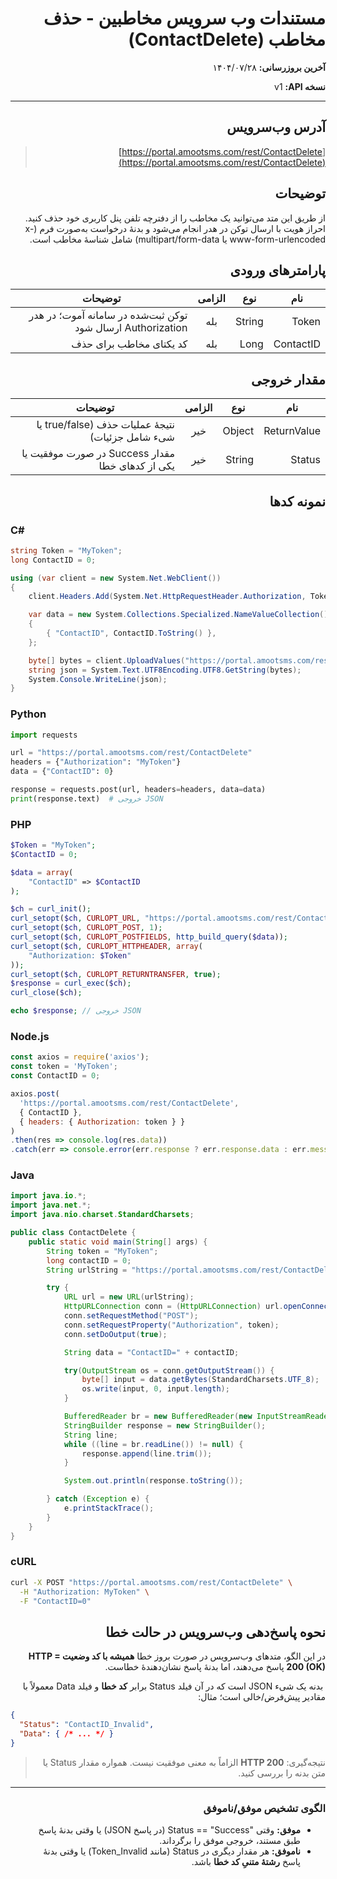 <div dir="rtl">

# مستندات وب سرویس مخاطبین - حذف مخاطب (ContactDelete)


**آخرین بروزرسانی:** ۱۴۰۴/۰۷/۲۸

**نسخه API:** <span dir="ltr">v1</span>

---

## آدرس وب‌سرویس

> [https://portal.amootsms.com/rest/ContactDelete](https://portal.amootsms.com/rest/ContactDelete)

## توضیحات

از طریق این متد می‌توانید یک مخاطب را از دفترچه تلفن پنل کاربری خود حذف کنید. احراز هویت با ارسال توکن در هدر انجام می‌شود و بدنهٔ درخواست به‌صورت فرم (x-www-form-urlencoded یا multipart/form-data) شامل شناسهٔ مخاطب است.

## پارامترهای ورودی

| نام       | نوع    | الزامی | توضیحات                                                                            |
| --------- | ------ | :----: | ---------------------------------------------------------------------------------- |
| Token     | String |   بله  | توکن ثبت‌شده در سامانه آموت؛ در هدر <span dir="ltr">Authorization</span> ارسال شود |
| ContactID | Long   |   بله  | کد یکتای مخاطب برای حذف                                                            |

## مقدار خروجی

| نام         | نوع    | الزامی | توضیحات                                                                 |
| ----------- | ------ | :----: | ----------------------------------------------------------------------- |
| ReturnValue | Object |   خیر  | نتیجهٔ عملیات حذف (true/false یا شیء شامل جزئیات)                       |
| Status      | String |   خیر  | مقدار <span dir="ltr">Success</span> در صورت موفقیت یا یکی از کدهای خطا |

## نمونه کدها

<div dir=ltr>

### C#

```csharp
string Token = "MyToken";
long ContactID = 0;

using (var client = new System.Net.WebClient())
{
    client.Headers.Add(System.Net.HttpRequestHeader.Authorization, Token);

    var data = new System.Collections.Specialized.NameValueCollection()
    {
        { "ContactID", ContactID.ToString() },
    };

    byte[] bytes = client.UploadValues("https://portal.amootsms.com/rest/ContactDelete", data);
    string json = System.Text.UTF8Encoding.UTF8.GetString(bytes);
    System.Console.WriteLine(json);
}
```

### Python

```python
import requests

url = "https://portal.amootsms.com/rest/ContactDelete"
headers = {"Authorization": "MyToken"}
data = {"ContactID": 0}

response = requests.post(url, headers=headers, data=data)
print(response.text)  # خروجی JSON
```

### PHP

```php
$Token = "MyToken";
$ContactID = 0;

$data = array(
    "ContactID" => $ContactID
);

$ch = curl_init();
curl_setopt($ch, CURLOPT_URL, "https://portal.amootsms.com/rest/ContactDelete");
curl_setopt($ch, CURLOPT_POST, 1);
curl_setopt($ch, CURLOPT_POSTFIELDS, http_build_query($data));
curl_setopt($ch, CURLOPT_HTTPHEADER, array(
    "Authorization: $Token"
));
curl_setopt($ch, CURLOPT_RETURNTRANSFER, true);
$response = curl_exec($ch);
curl_close($ch);

echo $response; // خروجی JSON
```

### Node.js

```js
const axios = require('axios');
const token = 'MyToken';
const ContactID = 0;

axios.post(
  'https://portal.amootsms.com/rest/ContactDelete',
  { ContactID },
  { headers: { Authorization: token } }
)
.then(res => console.log(res.data))
.catch(err => console.error(err.response ? err.response.data : err.message));
```

### Java

```java
import java.io.*;
import java.net.*;
import java.nio.charset.StandardCharsets;

public class ContactDelete {
    public static void main(String[] args) {
        String token = "MyToken";
        long contactID = 0;
        String urlString = "https://portal.amootsms.com/rest/ContactDelete";

        try {
            URL url = new URL(urlString);
            HttpURLConnection conn = (HttpURLConnection) url.openConnection();
            conn.setRequestMethod("POST");
            conn.setRequestProperty("Authorization", token);
            conn.setDoOutput(true);

            String data = "ContactID=" + contactID;

            try(OutputStream os = conn.getOutputStream()) {
                byte[] input = data.getBytes(StandardCharsets.UTF_8);
                os.write(input, 0, input.length);
            }

            BufferedReader br = new BufferedReader(new InputStreamReader(conn.getInputStream(), StandardCharsets.UTF_8));
            StringBuilder response = new StringBuilder();
            String line;
            while ((line = br.readLine()) != null) {
                response.append(line.trim());
            }

            System.out.println(response.toString());

        } catch (Exception e) {
            e.printStackTrace();
        }
    }
}
```

### cURL

```bash
curl -X POST "https://portal.amootsms.com/rest/ContactDelete" \
  -H "Authorization: MyToken" \
  -F "ContactID=0"
```
</div>


## نحوه پاسخ‌دهی وب‌سرویس در حالت خطا

در این الگو، متدهای وب‌سرویس در صورت بروز خطا **همیشه با کد وضعیت HTTP = 200 (OK)** پاسخ می‌دهند، اما بدنهٔ پاسخ نشان‌دهندهٔ خطاست. 


‌ بدنه یک شیء JSON است که در آن فیلد Status برابر **کد خطا** و فیلد Data معمولاً با مقادیر پیش‌فرض/خالی است؛ مثال:

<div dir="ltr">

```json
{
  "Status": "ContactID_Invalid",
  "Data": { /* ... */ }
}
```

</div>

> نتیجه‌گیری: **HTTP 200** الزاماً به معنی موفقیت نیست. همواره مقدار <span dir="ltr">Status</span> یا متن بدنه را بررسی کنید.

---

### الگوی تشخیص موفق/ناموفق

* **موفق:** وقتی <span dir="ltr">Status == "Success"</span> (در پاسخ JSON) یا وقتی بدنهٔ پاسخ طبق مستند، خروجی موفق را برگرداند.
* **ناموفق:** هر مقدار دیگری در <span dir="ltr">Status</span> (مانند <span dir="ltr">Token_Invalid</span>) یا وقتی بدنهٔ پاسخ **رشتهٔ متنیِ کد خطا** باشد.

</div>
